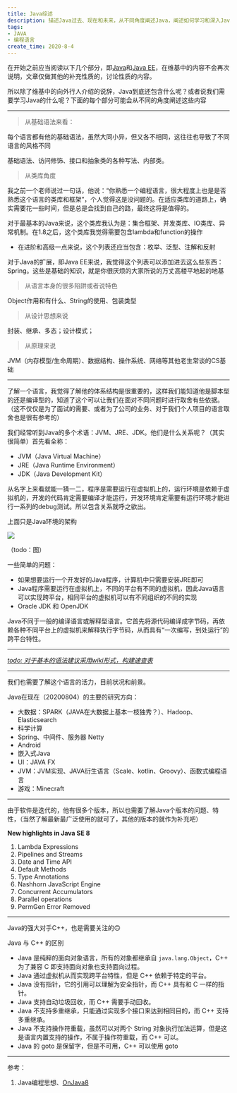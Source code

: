 ```yaml
---
title: Java综述
description: 描述Java过去、现在和未来，从不同角度阐述Java，阐述如何学习和深入Java。
tags:
- JAVA
- 编程语言
create_time: 2020-8-4
---
```




在开始之前应当阅读以下几个部分，即[Java](https://zh.wikipedia.org/wiki/Java)和[Java EE](https://zh.wikipedia.org/zh-hans/Jakarta_EE)，在维基中的内容不会再次说明，文章仅做其他的补充性质的，讨论性质的内容。

所以除了维基中的向外行人介绍的说辞，Java到底还包含什么呢？或者说我们需要学习Java的什么呢？下面的每个部分可能会从不同的角度阐述这些内容

---



> 从基础语法来看：

每个语言都有他的基础语法，虽然大同小异，但又各不相同，这往往也导致了不同语言的风格不同

基础语法、访问修饰、接口和抽象类的各种写法、内部类。

> 从类库角度

我之前一个老师说过一句话，他说：“你熟悉一个编程语言，很大程度上也是是否熟悉这个语言的类库和框架”，个人觉得这是没问题的。在适应类库的道路上，确实需要花一些时间，但是总是会找到自己的路，最终这将是值得的。

对于最基本的Java来说，这个类库我认为是：集合框架、并发类库、IO类库、异常机制。在1.8之后，这个类库我觉得需要包含lambda和function的操作

- 在进阶和高级一点来说，这个列表还应当包含：枚举、泛型、注解和反射

对于Java的扩展，即Java EE来说，我觉得这个列表可以添加进去这么些东西：Spring。这些是基础的知识，就是你很厌烦的大家所说的万丈高楼平地起的地基

> 从语言本身的很多陷阱或者说特色

Object作用和有什么、String的使用、包装类型

> 从设计思想来说

封装、继承、多态；设计模式；

> 从原理来说

JVM（内存模型/生命周期）、数据结构、操作系统、网络等其他老生常谈的CS基础



---

了解一个语言，我觉得了解他的体系结构是很重要的，这样我们能知道他是脚本型的还是编译型的，知道了这个可以让我们在面对不同问题时进行取舍有些依据。（这不仅仅是为了面试的需要、或者为了公司的业务、对于我们个人项目的语言取舍也是很有参考的）

我们经常听到Java的多个术语：JVM、JRE、JDK。他们是什么关系呢？（其实很简单）首先看全称：

- JVM（Java Virtual Machine）
- JRE（Java Runtime Environment）
- JDK（Java Development Kit）

从名字上来看就能一猜一二，程序是需要运行在虚拟机上的，运行环境是依赖于虚拟机的，开发的代码肯定需要编译才能运行，开发环境肯定需要有运行环境才能进行一系列的debug测试。所以包含关系就呼之欲出。

上面只是Java环境的架构

![](E:\_data\博文临时库\博文中的图片\drawio\Java架构图.png)

（todo：图）

一些简单的问题：

- 如果想要运行一个开发好的Java程序，计算机中只需要安装JRE即可
- Java程序需要运行在虚拟机上，不同的平台有不同的虚拟机，因此Java语言可以实现跨平台，相同平台的虚拟机可以有不同组织的不同的实现
- Oracle JDK 和 OpenJDK

Java不同于一般的编译语言或解释型语言。它首先将源代码编译成字节码，再依赖各种不同平台上的虚拟机来解释执行字节码，从而具有“一次编写，到处运行”的跨平台特性。

---

<u>*todo: 对于基本的语法建议采用wiki形式，构建速查表*</u>

---

我们也需要了解这个语言的活力，目前状况和前景。

Java在现在（20200804）的主要的研究方向：

- 大数据：SPARK（JAVA在大数据上基本一枝独秀？）、Hadoop、Elasticsearch
- 科学计算
- Spring、中间件、服务器 Netty
- Android
- 嵌入式Java
- UI：JAVA FX
- JVM：JVM实现、JAVA衍生语言（Scale、kotlin、Groovy）、函数式编程语言
- 游戏：Minecraft

---

由于软件是迭代的，他有很多个版本，所以也需要了解Java个版本的问题、特性，（当然了解最新最广泛使用的就可了，其他的版本的就作为补充吧）

**New highlights in Java SE 8**

1. Lambda Expressions
2. Pipelines and Streams
3. Date and Time API
4. Default Methods
5. Type Annotations
6. Nashhorn JavaScript Engine
7. Concurrent Accumulators
8. Parallel operations
9. PermGen Error Removed

---

Java的强大对手C++，也是需要关注的🙃

Java 与 C++ 的区别

- Java 是纯粹的面向对象语言，所有的对象都继承自 `java.lang.Object`，C++ 为了兼容 C 即支持面向对象也支持面向过程。
- Java 通过虚拟机从而实现跨平台特性，但是 C++ 依赖于特定的平台。
- Java 没有指针，它的引用可以理解为安全指针，而 C++ 具有和 C 一样的指针。
- Java 支持自动垃圾回收，而 C++ 需要手动回收。
- Java 不支持多重继承，只能通过实现多个接口来达到相同目的，而 C++ 支持多重继承。
- Java 不支持操作符重载，虽然可以对两个 String 对象执行加法运算，但是这是语言内置支持的操作，不属于操作符重载，而 C++ 可以。
- Java 的 goto 是保留字，但是不可用，C++ 可以使用 goto

---

参考：

1. Java编程思想、[OnJava8](https://github.com/lingcoder/onJava8/)

